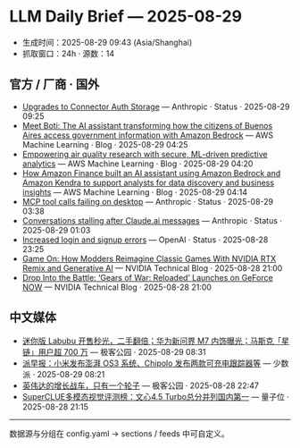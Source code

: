 # LLM Daily Brief — 2025-08-29

- 生成时间：2025-08-29 09:43 (Asia/Shanghai)
- 抓取窗口：24h · 源数：14


## 官方 / 厂商 · 国外

- [Upgrades to Connector Auth Storage](https://status.anthropic.com/incidents/x017628t2rl5) — Anthropic · Status · 2025-08-29 09:25
- [Meet Boti: The AI assistant transforming how the citizens of Buenos Aires access government information with Amazon Bedrock](https://aws.amazon.com/blogs/machine-learning/meet-boti-the-ai-assistant-transforming-how-the-citizens-of-buenos-aires-access-government-information-with-amazon-bedrock/) — AWS Machine Learning · Blog · 2025-08-29 04:25
- [Empowering air quality research with secure, ML-driven predictive analytics](https://aws.amazon.com/blogs/machine-learning/empowering-air-quality-research-with-secure-ml-driven-predictive-analytics/) — AWS Machine Learning · Blog · 2025-08-29 04:20
- [How Amazon Finance built an AI assistant using Amazon Bedrock and Amazon Kendra to support analysts for data discovery and business insights](https://aws.amazon.com/blogs/machine-learning/how-amazon-finance-built-an-ai-assistant-using-amazon-bedrock-and-amazon-kendra-to-support-analysts-for-data-discovery-and-business-insights/) — AWS Machine Learning · Blog · 2025-08-29 04:14
- [MCP tool calls failing on desktop](https://status.anthropic.com/incidents/lgt2850shqzv) — Anthropic · Status · 2025-08-29 03:38
- [Conversations stalling after Claude.ai messages](https://status.anthropic.com/incidents/hj00j5l0spth) — Anthropic · Status · 2025-08-29 01:03
- [Increased login and signup errors](https://status.openai.com//incidents/01K3RGEP39D9E2BSBZBBDQYVPT) — OpenAI · Status · 2025-08-28 23:25
- [Game On: How Modders Reimagine Classic Games With NVIDIA RTX Remix and Generative AI](https://blogs.nvidia.com/blog/rtx-ai-garage-rtx-remix-mod-contest-gen-ai/) — NVIDIA Technical Blog · 2025-08-28 21:00
- [Drop Into the Battle: ‘Gears of War: Reloaded’ Launches on GeForce NOW](https://blogs.nvidia.com/blog/geforce-now-thursday-gears-of-war-reloaded/) — NVIDIA Technical Blog · 2025-08-28 21:00


## 中文媒体

- [迷你版 Labubu 开售秒光，二手翻倍；华为新问界 M7 内饰曝光；马斯克「星链」用户超 700 万](http://www.geekpark.net/news/353206) — 极客公园 · 2025-08-29 08:31
- [派早报：小米发布澎湃 OS3 系统、Chipolo 发布两款可充电跟踪器等](https://sspai.com/post/102174) — 少数派 · 2025-08-29 08:21
- [英伟达的增长战车，只有一个轮子](http://www.geekpark.net/news/353205) — 极客公园 · 2025-08-28 22:47
- [SuperCLUE多模态视觉评测榜：文心4.5 Turbo总分并列国内第一](https://www.qbitai.com/2025/08/327146.html) — 量子位 · 2025-08-28 21:15

---
数据源与分组在 config.yaml → sections / feeds 中可自定义。